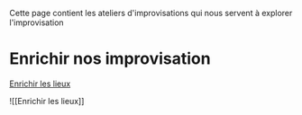 Cette page contient les ateliers d'improvisations qui nous servent à explorer l'improvisation 

# Enrichir nos improvisation
[Enrichir les lieux](lieux)

![[Enrichir les lieux]] 
